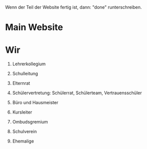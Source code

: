 Wenn der Teil der Website fertig ist, dann: "done" runterschreiben.

# Main Website

# Wir 

1. Lehrerkollegium 

2. Schulleitung

3. Elternrat

4. Schülervertretung: Schülerrat, Schülerteam, Vertrauensschüler 

5. Büro und Hausmeister

6. Kursleiter

7. Ombudsgremium

8. Schulverein

9. Ehemalige
